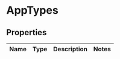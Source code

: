 # AppTypes

## Properties
Name | Type | Description | Notes
------------ | ------------- | ------------- | -------------
